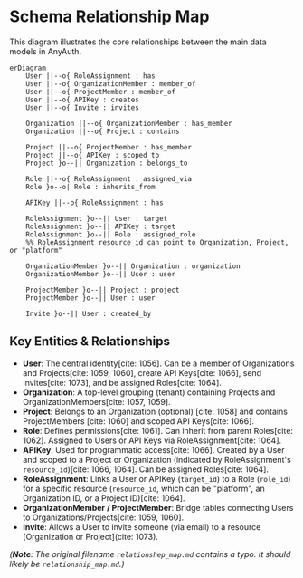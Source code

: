 # Schema Relationship Map

This diagram illustrates the core relationships between the main data models in AnyAuth.

```mermaid
erDiagram
    User ||--o{ RoleAssignment : has
    User ||--o{ OrganizationMember : member_of
    User ||--o{ ProjectMember : member_of
    User ||--o{ APIKey : creates
    User ||--o{ Invite : invites

    Organization ||--o{ OrganizationMember : has_member
    Organization ||--o{ Project : contains

    Project ||--o{ ProjectMember : has_member
    Project ||--o{ APIKey : scoped_to
    Project }o--|| Organization : belongs_to

    Role ||--o{ RoleAssignment : assigned_via
    Role }o--o| Role : inherits_from

    APIKey ||--o{ RoleAssignment : has

    RoleAssignment }o--|| User : target
    RoleAssignment }o--|| APIKey : target
    RoleAssignment }o--|| Role : assigned_role
    %% RoleAssignment resource_id can point to Organization, Project, or "platform"

    OrganizationMember }o--|| Organization : organization
    OrganizationMember }o--|| User : user

    ProjectMember }o--|| Project : project
    ProjectMember }o--|| User : user

    Invite }o--|| User : created_by
```

## Key Entities & Relationships

* **User**: The central identity[cite: 1056]. Can be a member of Organizations and Projects[cite: 1059, 1060], create API Keys[cite: 1066], send Invites[cite: 1073], and be assigned Roles[cite: 1064].
* **Organization**: A top-level grouping (tenant) containing Projects and OrganizationMembers[cite: 1057, 1059].
* **Project**: Belongs to an Organization (optional) [cite: 1058] and contains ProjectMembers [cite: 1060] and scoped API Keys[cite: 1066].
* **Role**: Defines permissions[cite: 1061]. Can inherit from parent Roles[cite: 1062]. Assigned to Users or API Keys via RoleAssignment[cite: 1064].
* **APIKey**: Used for programmatic access[cite: 1066]. Created by a User and scoped to a Project or Organization (indicated by RoleAssignment's `resource_id`)[cite: 1066, 1064]. Can be assigned Roles[cite: 1064].
* **RoleAssignment**: Links a User or APIKey (`target_id`) to a Role (`role_id`) for a specific resource (`resource_id`, which can be "platform", an Organization ID, or a Project ID)[cite: 1064].
* **OrganizationMember / ProjectMember**: Bridge tables connecting Users to Organizations/Projects[cite: 1059, 1060].
* **Invite**: Allows a User to invite someone (via email) to a resource [Organization or Project](cite: 1073).

*(**Note**: The original filename `relationshep_map.md` contains a typo. It should likely be `relationship_map.md`.)*

